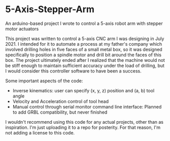 # 5-Axis-Stepper-Arm
An arduino-based project I wrote to control a 5-axis robot arm with stepper motor actuators

This project was written to control a 5-axis CNC arm I was designing in July 2021. I intended for it to automate a process at my father's company which involved drilling holes in five faces of a small metal box, so it was designed specifically to position a spindle motor and drill bit around the faces of this box. The project ultimately ended after I realized that the machine would not be stiff enough to maintain sufficient accuracy under the load of drilling, but I would consider this controller software to have been a success.

Some important aspects of the code:

- Inverse kinematics: user can specify (x, y, z) position and (a, b) tool angle
- Velocity and Acceleration control of tool head
- Manual control through serial monitor command line interface: Planned to add GRBL compatibility, but never finished

I wouldn't recommend using this code for any actual projects, other than as inspiration. I'm just uploading it to a repo for posterity. For that reason, I'm not adding a license to this code.
